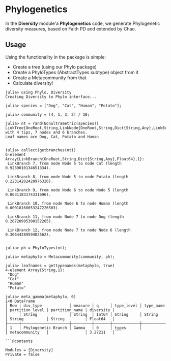# Phylogenetics

In the **Diversity** module'a **Phylogenetics** code, we generate Phylogenetic
diversity measures, based on Faith PD and extended by Chao.

## Usage

Using the functionality in the package is simple:

- Create a tree (using our Phylo package)
- Create a PhyloTypes (AbstractTypes subtype) object from it
- Create a Metacommunity from that
- Calculate diversity!

```jldoctest
julia> using Phylo, Diversity
Creating Diversity to Phylo interface...

julia> species = ["Dog", "Cat", "Human", "Potato"];

julia> community = [4, 1, 3, 2] / 10;

julia> nt = rand(Nonultrametric(species))
LinkTree{OneRoot,String,LinkNode{OneRoot,String,Dict{String,Any},LinkBranch{OneRoot,String,Dict{String,Any},Float64}},LinkBranch{OneRoot,String,Dict{String,Any},Float64},Dict{String,Any}} with 4 tips, 7 nodes and 6 branches.
Leaf names are Dog, Cat, Potato and Human


julia> collect(getbranches(nt))
6-element Array{LinkBranch{OneRoot,String,Dict{String,Any},Float64},1}:
 LinkBranch 7, from node Node 5 to node Cat (length 0.9239010134651334).

 LinkBranch 8, from node Node 5 to node Potato (length 0.22314202428976326).

 LinkBranch 9, from node Node 6 to node Node 5 (length 0.8631183174331696).

 LinkBranch 10, from node Node 6 to node Human (length 0.00018168653247226503).

 LinkBranch 11, from node Node 7 to node Dog (length 0.20720995300152265).

 LinkBranch 12, from node Node 7 to node Node 6 (length 0.3064428959482562).


julia> ph = PhyloTypes(nt);

julia> metaphylo = Metacommunity(community, ph);

julia> leafnames = gettypenames(metaphylo, true)
4-element Array{String,1}:
 "Dog"
 "Cat"
 "Human"
 "Potato"

julia> meta_gamma(metaphylo, 0)
1×8 DataFrame
│ Row │ div_type            │ measure │ q     │ type_level │ type_name │ partition_level │ partition_name │ diversity │
│     │ String              │ String  │ Int64 │ String     │ String    │ String          │ String         │ Float64   │
├─────┼─────────────────────┼─────────┼───────┼────────────┼───────────┼─────────────────┼────────────────┼───────────┤
│ 1   │ Phylogenetic Branch │ Gamma   │ 0     │ types      │           │ metacommunity   │                │ 3.27211   │```

```@contents
```

```@autodocs
Modules = [Diversity]
Private = false
```

```@index
```
